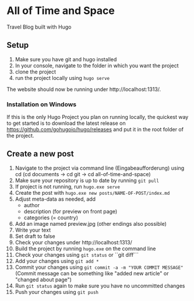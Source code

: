 # All of Time and Space

Travel Blog built with Hugo

## Setup

1. Make sure you have git and hugo installed
2. In your console, navigate to the folder in which you want the project
3. clone the project
4. run the project locally using ```hugo serve```

The website should now be running under http://localhost:1313/.

### Installation on Windows

If this is the only Hugo Project you plan on running locally, the quickest way to get started is to download the latest release on https://github.com/gohugoio/hugo/releases and put it in the root folder of the project.

## Create a new post

1. Navigate to the project via command line (Eingabeaufforderung) using cd (cd documents -> cd git -> cd all-of-time-and-space)
2. Make sure your repository is up to date by running ```git pull```
3. If project is not running, run ```hugo.exe serve```
4. Create the post with ```hugo.exe new posts/NAME-OF-POST/index.md```
5. Adjust meta-data as needed, add
    * author
    * description (for preview on front page)
    * categories (= country)
6. Add an image named preview.jpg (other endings also possible)
6. Write your text
7. Set draft to false
8. Check your changes under http://localhost:1313/
9. Build the project by running ```hugo.exe``` on the command line
10. Check your changes using ```git status``` or ``git diff```
11. Add your changes using ```git add *```
12. Commit your changes using ```git commit -a -m "YOUR COMMIT MESSAGE"``` (Commit message can be something like "added new article" or "changed about page")
13. Run ```git status``` again to make sure you have no uncommitted changes
12. Push your changes using ```git push```
